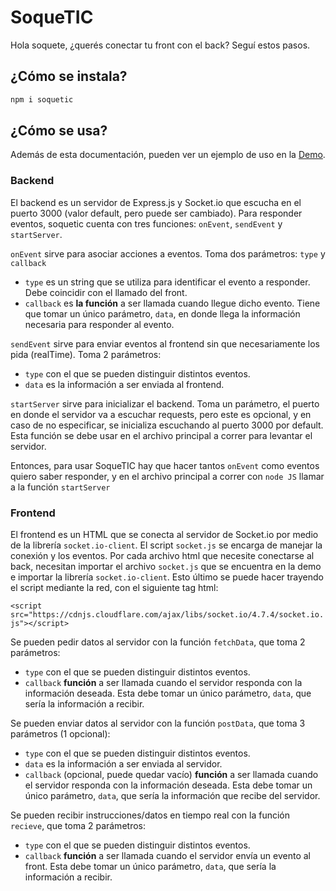 # SoqueTIC

Hola soquete, ¿querés conectar tu front con el back? Seguí estos pasos.

## ¿Cómo se instala?

```bash
npm i soquetic
```

## ¿Cómo se usa?

Además de esta documentación, pueden ver un ejemplo de uso en la [Demo](https://github.com/nachovigilante/Demo-SoqueTIC).

### Backend

El backend es un servidor de Express.js y Socket.io que escucha en el puerto 3000 (valor default, pero puede ser cambiado). Para responder eventos, soquetic cuenta con tres funciones: `onEvent`, `sendEvent` y `startServer`.

`onEvent` sirve para asociar acciones a eventos. Toma dos parámetros: `type` y `callback`
- `type` es un string que se utiliza para identificar el evento a responder. Debe coincidir con el llamado del front.
- `callback` es **la función** a ser llamada cuando llegue dicho evento. Tiene que tomar un único parámetro, `data`, en donde llega la información necesaria para responder al evento.

`sendEvent` sirve para enviar eventos al frontend sin que necesariamente los pida (realTime). Toma 2 parámetros:
- `type` con el que se pueden distinguir distintos eventos.
- `data` es la información a ser enviada al frontend.

`startServer` sirve para inicializar el backend. Toma un parámetro, el puerto en donde el servidor va a escuchar requests, pero este es opcional, y en caso de no especificar, se inicializa escuchando al puerto 3000 por default. Esta función se debe usar en el archivo principal a correr para levantar el servidor.

Entonces, para usar SoqueTIC hay que hacer tantos `onEvent` como eventos quiero saber responder, y en el archivo principal a correr con `node JS` llamar a la función `startServer`

### Frontend

El frontend es un HTML que se conecta al servidor de Socket.io por medio de la librería `socket.io-client`. El script `socket.js` se encarga de manejar la conexión y los eventos. Por cada archivo html que necesite conectarse al back, necesitan importar el archivo `socket.js` que se encuentra en la demo e importar la librería `socket.io-client`. Esto último se puede hacer trayendo el script mediante la red, con el siguiente tag html:

```<script src="https://cdnjs.cloudflare.com/ajax/libs/socket.io/4.7.4/socket.io.js"></script>```

Se pueden pedir datos al servidor con la función `fetchData`, que toma 2 parámetros:
- `type` con el que se pueden distinguir distintos eventos.
- `callback` **función** a ser llamada cuando el servidor responda con la información deseada. Esta debe tomar un único parámetro, `data`, que sería la información a recibir.

Se pueden enviar datos al servidor con la función `postData`, que toma 3 parámetros (1 opcional):
- `type` con el que se pueden distinguir distintos eventos.
- `data` es la información a ser enviada al servidor.
- `callback` (opcional, puede quedar vacío) **función** a ser llamada cuando el servidor responda con la información deseada. Esta debe tomar un único parámetro, `data`, que sería la información que recibe del servidor.

Se pueden recibir instrucciones/datos en tiempo real con la función `recieve`, que toma 2 parámetros:
- `type` con el que se pueden distinguir distintos eventos.
- `callback` **función** a ser llamada cuando el servidor envía un evento al front. Esta debe tomar un único parámetro, `data`, que sería la información a recibir.
